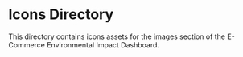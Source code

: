 # Icons Directory

This directory contains icons assets for the images section of the E-Commerce Environmental Impact Dashboard.
